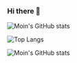 ### Hi there 👋

![Moin's GitHub stats](https://github-readme-stats.vercel.app/api?username=5u623l20&count_private=true&show_icons=true&theme=nord)

![Top Langs](https://github-readme-stats.vercel.app/api/top-langs/?username=5u623l20&langs_count=10&layout=compact&theme=nord)


![Moin's GitHub stats](https://github-readme-stats-one-xi-90.vercel.app/api?username=5u623l20&count_private=true&show_icons=true&theme=nord)

<!--
[![Readme Card](https://github-readme-stats.vercel.app/api/pin/?username=anuraghazra&repo=github-readme-stats)](https://github.com/anuraghazra/github-readme-stats)

<a href="https://github.com/anuraghazra/github-readme-stats">
  <img align="center" src="https://github-readme-stats.vercel.app/api/pin/?username=anuraghazra&repo=github-readme-stats" />
</a>
<a href="https://github.com/anuraghazra/convoychat">
  <img align="center" src="https://github-readme-stats.vercel.app/api/pin/?username=anuraghazra&repo=convoychat" />
</a>

**5u623l20/5u623l20** is a ✨ _special_ ✨ repository because its `README.md` (this file) appears on your GitHub profile.

Here are some ideas to get you started:

- 🔭 I’m currently working on ...
- 🌱 I’m currently learning ...
- 👯 I’m looking to collaborate on ...
- 🤔 I’m looking for help with ...
- 💬 Ask me about ...
- 📫 How to reach me: ...
- 😄 Pronouns: ...
- ⚡ Fun fact: ...
-->

